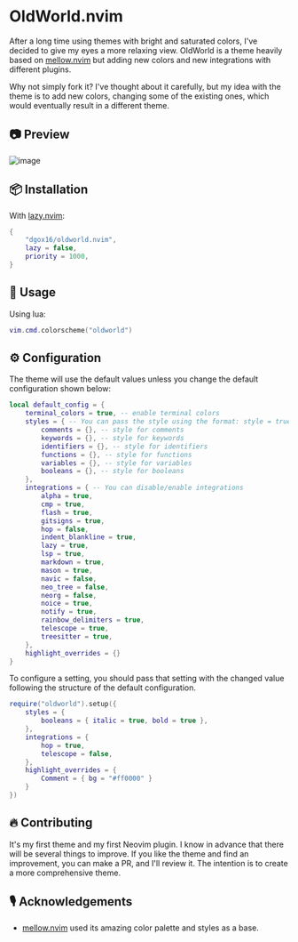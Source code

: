 # OldWorld.nvim

After a long time using themes with bright and saturated colors, I've decided to give my eyes a more relaxing view. OldWorld is a theme heavily based on [mellow.nvim](https://github.com/mellow-theme/mellow.nvim) but adding new colors and new integrations with different plugins.

Why not simply fork it? I've thought about it carefully, but my idea with the theme is to add new colors, changing some of the existing ones, which would eventually result in a different theme.

## 📷 Preview

![image](https://github.com/dgox16/oldworld.nvim/assets/90411765/365be514-8a05-48ef-b879-95531d7677d4)

## 📦 Installation

With [lazy.nvim](https://github.com/folke/lazy.nvim):

```lua
{
    "dgox16/oldworld.nvim",
    lazy = false,
    priority = 1000,
}
```

## 🚀 Usage

Using lua:

```lua
vim.cmd.colorscheme("oldworld")
```

## ⚙️ Configuration

The theme will use the default values unless you change the default configuration shown below:

```lua
local default_config = {
    terminal_colors = true, -- enable terminal colors
    styles = { -- You can pass the style using the format: style = true
        comments = {}, -- style for comments
        keywords = {}, -- style for keywords
        identifiers = {}, -- style for identifiers
        functions = {}, -- style for functions
        variables = {}, -- style for variables
        booleans = {}, -- style for booleans
    },
    integrations = { -- You can disable/enable integrations
        alpha = true,
        cmp = true,
        flash = true,
        gitsigns = true,
        hop = false,
        indent_blankline = true,
        lazy = true,
        lsp = true,
        markdown = true,
        mason = true,
        navic = false,
        neo_tree = false,
        neorg = false,
        noice = true,
        notify = true,
        rainbow_delimiters = true,
        telescope = true,
        treesitter = true,
    },
    highlight_overrides = {}
}
```

To configure a setting, you should pass that setting with the changed value following the structure of the default configuration.

```lua
require("oldworld").setup({
    styles = {
        booleans = { italic = true, bold = true },
    },
    integrations = {
        hop = true,
        telescope = false,
    },
    highlight_overrides = {
        Comment = { bg = "#ff0000" }
    }
})
```

## 🔥 Contributing

It's my first theme and my first Neovim plugin. I know in advance that there will be several things to improve. If you like the theme and find an improvement, you can make a PR, and I'll review it. The intention is to create a more comprehensive theme.

## 🎙️ Acknowledgements

- [mellow.nvim](https://github.com/mellow-theme/mellow.nvim) used its amazing color palette and styles as a base.
